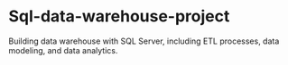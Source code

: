 # Sql-data-warehouse-project
Building data warehouse with SQL Server, including ETL processes, data modeling, and data analytics.
